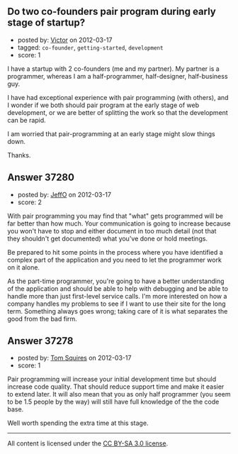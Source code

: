 ## Do two co-founders pair program during early stage of startup?

- posted by: [Victor](https://stackexchange.com/users/-1/8429-victor) on 2012-03-17
- tagged: `co-founder`, `getting-started`, `development`
- score: 1

I have a startup with 2 co-founders (me and my partner). My partner is a programmer, whereas I am a half-programmer, half-designer, half-business guy.

I have had exceptional experience with pair programming (with others), and I wonder if we both should pair program at the early stage of web development, or we are better of splitting the work so that the development can be rapid.

I am worried that pair-programming at an early stage might slow things down.

Thanks.


## Answer 37280

- posted by: [JeffO](https://stackexchange.com/users/-1/1796-jeffo) on 2012-03-17
- score: 2

With pair programming you may find that "what" gets programmed will be far better than how much. Your communication is going to increase because you won't have to stop and either document in too much detail (not that they shouldn't get documented) what you've done or hold meetings.

Be prepared to hit some points in the process where you have identified a complex part of the application and you need to let the programmer work on it alone.

As the part-time programmer, you're going to have a better understanding of the application and should be able to help with debugging and be able to handle more than just first-level service calls. I'm more interested on how a company handles my problems to see if I want to use their site for the long term. Something always goes wrong; taking care of it is what separates the good from the bad firm.


## Answer 37278

- posted by: [Tom Squires](https://stackexchange.com/users/-1/11392-tom-squires) on 2012-03-17
- score: 1

Pair programming will increase your initial development time but should increase code quality. That should reduce support time and make it easier to extend later. It will also mean that you as only half programmer (you seem to be 1.5 people by the way) will still have full knowledge of the the code base.

Well worth spending the extra time at this stage.




---

All content is licensed under the [CC BY-SA 3.0 license](https://creativecommons.org/licenses/by-sa/3.0/).

